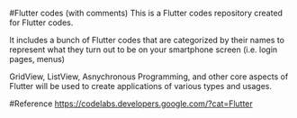 #Flutter codes (with comments)
This is a Flutter codes repository created for Flutter codes.

It includes a bunch of Flutter codes that are categorized by their names to represent what they turn out to be
on your smartphone screen (i.e. login pages, menus)

GridView, ListView, Asnychronous Programming, and other core aspects of Flutter will be used to create
applications of various types and usages.

#Reference
    https://codelabs.developers.google.com/?cat=Flutter

